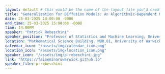```yaml
---
layout: default # this would be the name of the layout file you'd create for events
title: "Generalization for Diffusion Models: An Algorithmic-Dependent Framework Based on Stability"
date: 25-03-2025 14:00:00 -0000
end_time: 25-03-2025 15:00:00 -0000
time: 14:00PM
speaker: "Patrick Rebeschini"
speaker_position: "Professor of Statistics and Machine Learning, University of Oxford, UK"
location: "Mathematical Science Building, MB0.01, University of Warwick, Coventry, UK"
calendar_icon: "/assets/img/calendar_icon.png"
location_icon: "/assets/img/location_icon.png"
speaker_icon: "/assets/img/p-rebeschini.jpg"
link: "https://faiseminarswarwick.github.io"
speaker_file: p-rebeschini
---
```


